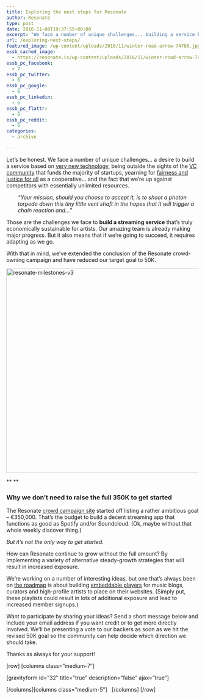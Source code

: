 ```yaml
---
title: Exploring the next steps for Resonate
author: Resonate
type: post
date: 2016-11-08T19:37:55+00:00
excerpt: "We face a number of unique challenges... building a service based on very new technology, not being of interest to the VC community that funds the majority of startups, seeking fairness and justice as a cooperative... and the fact that we're up against competitors with essentially unlimited resources."
url: /exploring-next-steps/
featured_image: /wp-content/uploads/2016/11/winter-road-arrow-74780.jpg
essb_cached_image:
  - https://resonate.is/wp-content/uploads/2016/11/winter-road-arrow-74780.jpg
essb_pc_facebook:
  - 7
essb_pc_twitter:
  - 6
essb_pc_google:
  - 6
essb_pc_linkedin:
  - 6
essb_pc_flattr:
  - 6
essb_pc_reddit:
  - 6
categories:
  - archive

---
```

Let&#8217;s be honest. We face a number of unique challenges&#8230; a desire to build a service based on [very new technology,][1] being outside the sights of the [VC community][2] that funds the majority of startups, yearning for [fairness and justice for all][3] as a cooperative&#8230; and the fact that we&#8217;re up against competitors with essentially unlimited resources.

<p style="padding-left: 30px;">
  <em>&#8220;Your mission, should you choose to accept it, is to shoot a photon torpedo down this tiny little vent shaft in the hopes that it will trigger a chain reaction and&#8230;&#8221;</em>
</p>

Those are the challenges we face to **build a streaming service** that&#8217;s truly economically sustainable for artists. Our amazing team is already making major progress. But it also means that if we&#8217;re going to succeed, it requires adapting as we go.

With that in mind, we&#8217;ve extended the conclusion of the Resonate crowd-owning campaign and have reduced our target goal to 50K.

<img loading="lazy" decoding="async" width="1024" height="536" class="alignnone size-large wp-image-3314" src="https://resonate.is/wp-content/uploads/2016/11/Resonate-milestones-v3-1024x536.png" alt="resonate-milestones-v3" srcset="http://resonate.localhost/wp-content/uploads/2016/11/Resonate-milestones-v3-1024x536.png 1024w, http://resonate.localhost/wp-content/uploads/2016/11/Resonate-milestones-v3-300x157.png 300w, http://resonate.localhost/wp-content/uploads/2016/11/Resonate-milestones-v3-768x402.png 768w, http://resonate.localhost/wp-content/uploads/2016/11/Resonate-milestones-v3.png 1200w" sizes="(max-width: 1024px) 100vw, 1024px" /> 

** **

### Why we don&#8217;t need to raise the full 350K to get started

The Resonate <a href="https://resonate.is/offering-new-membership-opportunities/" target="_blank" rel="noopener">crowd campaign site</a> started off listing a rather ambitious goal – €350,000. That&#8217;s the budget to build a decent streaming app that functions as good as Spotify and/or Soundcloud. (Ok, maybe without that whole weekly discover thing.)

_But it&#8217;s not the only way to get started._

How can Resonate continue to grow without the full amount? By implementing a variety of alternative steady-growth strategies that will result in increased exposure.

We&#8217;re working on a number of interesting ideas, but one that&#8217;s always been on [the roadmap][4] is about building [embeddable players][5] for music blogs, curators and high-profile artists to place on their websites. (Simply put, these playlists could result in lots of additional exposure and lead to increased member signups.)

Want to participate by sharing your ideas? Send a short message below and include your email address if you want credit or to get more directly involved. We&#8217;ll be presenting a vote to our backers as soon as we hit the revised 50K goal so the community can help decide which direction we should take.

Thanks as always for your support!

\[row\] \[columns class=&#8221;medium-7&#8243;\]

[gravityform id=&#8221;32&#8243; title=&#8221;true&#8221; description=&#8221;false&#8221; ajax=&#8221;true&#8221;]

\[/columns\]\[columns class=&#8221;medium-5&#8243;\]   \[/columns\] \[/row\]

&nbsp;

 [1]: https://resonate.is/using-blockchains-for-metadata-and-licensing/
 [2]: https://resonate.is/about-platform-cooperatives-and-the-investor-problem/
 [3]: https://resonate.is/why-were-a-cooperative/
 [4]: https://resonate.is/presenting-the-roadmap/
 [5]: https://resonate.is/building-embeddable-playlists-curators/